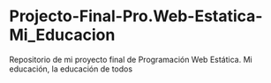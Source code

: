 # Projecto-Final-Pro.Web-Estatica-Mi_Educacion
Repositorio de mi proyecto final de Programación Web Estática. Mi educación, la educación de todos
